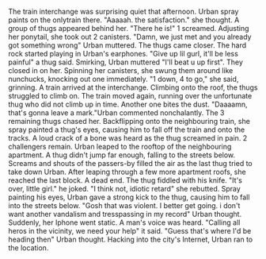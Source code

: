   The train interchange was surprising quiet that afternoon. Urban spray paints on the onlytrain there. "Aaaaah. the satisfaction." she thought. A group of thugs 
appeared behind her. "There he is!" 1 screamed. Adjusting her ponytail, she took out 2 canisters. "Damn, we just met and you already got something wrong" Urban muttered.
  The thugs came closer. The hard rock started playing in Urban's earphones. "Give up lil gurl, it'll be less painful" a thug said. Smirking, Urban muttered "I'll beat u up first".
  They closed in on her. Spinning her canisters, she swung them around like nunchucks, knocking out one immediately. "1 down, 4 to go," she said, grinning. A train arrived at the interchange. Climbing onto the roof, the thugs struggled to climb on. The train moved again, running over the unfortunate thug who did not climb up in time. Another one bites the dust. "Daaaamn, that's gonna leave a mark."Urban commented nonchalantly. The 3 remaining thugs chased her. Backflipping onto the neighbouring train, she spray painted a thug's eyes, causing him to fall off the train and onto the tracks. A loud crack of a bone was heard as the thug screamed in pain. 2 challengers remain. Urban leaped to the rooftop of the neighbouring apartment. A thug didn't jump far enough, falling to the streets below. Screams and shouts of the passers-by filled the air as the last thug tried to take down Urban. After leaping through a few more apartment roofs, she reached the last block. A dead end. The thug fiddled with his knife. "It's over, little girl." he joked. "I think not, idiotic retard" she rebutted. Spray painting his eyes, Urban gave a strong kick to the thug, causing him to fall into the streets below.
  "Gosh that was violent. I better get going. i don't want another vandalism and tresspassing in my record" Urban thought. Suddenly, her Iphone went static. A man's voice was heard. "Calling all heros in the vicinity, we need your help" it said. "Guess that's where I'd be heading then" Urban thought. Hacking into the city's Internet, Urban ran to the location.
